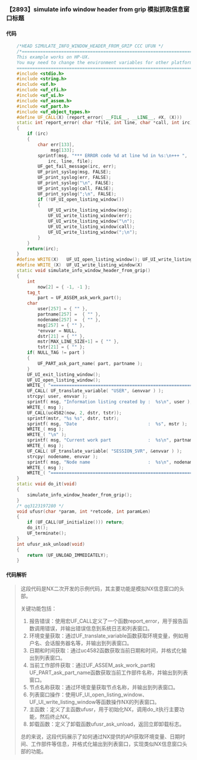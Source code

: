 ### 【2893】simulate info window header from grip 模拟抓取信息窗口标题

#### 代码

```cpp
    /*HEAD SIMULATE_INFO_WINDOW_HEADER_FROM_GRIP CCC UFUN */  
    /*============================================================================  
    This example works on HP-UX.  
    You may need to change the environment variables for other platforms.  
    ============================================================================*/  
    #include <stdio.h>  
    #include <string.h>  
    #include <uf.h>  
    #include <uf_cfi.h>  
    #include <uf_ui.h>  
    #include <uf_assem.h>  
    #include <uf_part.h>  
    #include <uf_object_types.h>  
    #define UF_CALL(X) (report_error( __FILE__, __LINE__, #X, (X)))  
    static int report_error( char *file, int line, char *call, int irc)  
    {  
        if (irc)  
        {  
            char err[133],  
                 msg[133];  
            sprintf(msg, "*** ERROR code %d at line %d in %s:\n+++ ",  
                irc, line, file);  
            UF_get_fail_message(irc, err);  
            UF_print_syslog(msg, FALSE);  
            UF_print_syslog(err, FALSE);  
            UF_print_syslog("\n", FALSE);  
            UF_print_syslog(call, FALSE);  
            UF_print_syslog(";\n", FALSE);  
            if (!UF_UI_open_listing_window())  
            {  
                UF_UI_write_listing_window(msg);  
                UF_UI_write_listing_window(err);  
                UF_UI_write_listing_window("\n");  
                UF_UI_write_listing_window(call);  
                UF_UI_write_listing_window(";\n");  
            }  
        }  
        return(irc);  
    }  
    #define WRITE(X)   UF_UI_open_listing_window(); UF_UI_write_listing_window(X)  
    #define WRITE_(X)  UF_UI_write_listing_window(X)  
    static void simulate_info_window_header_from_grip()  
    {  
        int  
            now[2] = { -1, -1 };  
        tag_t  
            part = UF_ASSEM_ask_work_part();  
        char  
            user[257] = { "" },  
            partname[257] =  { "" },  
            nodename[257] =  { "" },  
            msg[257] = { "" },  
            *envvar = NULL,  
            dstr[21] = { "" },  
            mstr[MAX_LINE_SIZE+1] = { "" },  
            tstr[21] = { "" };  
        if( NULL_TAG != part )  
        {  
            UF_PART_ask_part_name( part, partname );  
        }  
        UF_UI_exit_listing_window();  
        UF_UI_open_listing_window();  
        WRITE_( "============================================================\n");  
        UF_CALL( UF_translate_variable( "USER", &envvar ) );      
        strcpy( user, envvar );  
        sprintf( msg, "Information listing created by :  %s\n", user );  
        WRITE_( msg );  
        UF_CALL(uc4582(now, 2, dstr, tstr));  
        sprintf(mstr, "%s %s", dstr, tstr);  
        sprintf( msg, "Date                           :  %s", mstr );  
        WRITE_( msg );  
        WRITE_( "\n" );  
        sprintf( msg, "Current work part              :  %s\n", partname );  
        WRITE_( msg );  
        UF_CALL( UF_translate_variable( "SESSION_SVR", &envvar ) );  
        strcpy( nodename, envvar );  
        sprintf( msg, "Node name                      :  %s\n", nodename );  
        WRITE_( msg );  
        WRITE_( "============================================================\n" );  
    }  
    static void do_it(void)  
    {  
        simulate_info_window_header_from_grip();  
    }  
    /* qq3123197280 */  
    void ufusr(char *param, int *retcode, int paramLen)  
    {  
        if (UF_CALL(UF_initialize())) return;  
        do_it();  
        UF_terminate();  
    }  
    int ufusr_ask_unload(void)  
    {  
        return (UF_UNLOAD_IMMEDIATELY);  
    }

```

#### 代码解析

> 这段代码是NX二次开发的示例代码，其主要功能是模拟NX信息窗口的头部。
>
> 关键功能包括：
>
> 1. 报告错误：使用宏UF_CALL定义了一个函数report_error，用于报告函数调用错误，并输出错误信息到系统日志和列表窗口。
> 2. 环境变量获取：通过UF_translate_variable函数获取环境变量，例如用户名、会话服务器名等，并输出到列表窗口。
> 3. 日期和时间获取：通过uc4582函数获取当前日期和时间，并格式化输出到列表窗口。
> 4. 当前工作部件获取：通过UF_ASSEM_ask_work_part和UF_PART_ask_part_name函数获取当前工作部件名称，并输出到列表窗口。
> 5. 节点名称获取：通过环境变量获取节点名称，并输出到列表窗口。
> 6. 列表窗口操作：使用UF_UI_open_listing_window、UF_UI_write_listing_window等函数操作NX的列表窗口。
> 7. 主函数：定义了主函数ufusr，用于初始化NX，调用do_it执行主要功能，然后终止NX。
> 8. 卸载函数：定义了卸载函数ufusr_ask_unload，返回立即卸载标志。
>
> 总的来说，这段代码展示了如何通过NX提供的API获取环境变量、日期时间、工作部件等信息，并格式化输出到列表窗口，实现类似NX信息窗口头部的功能。
>
